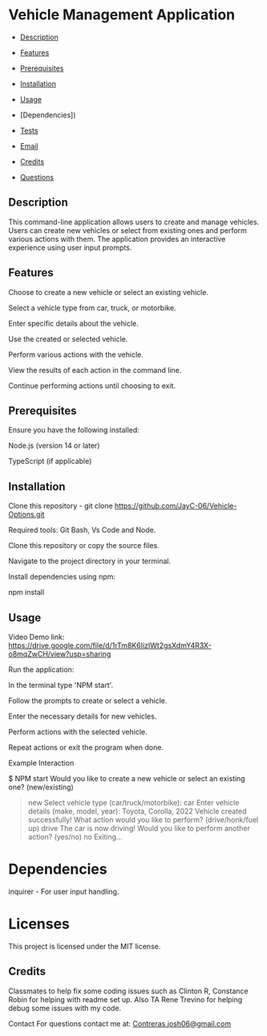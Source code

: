 # Vehicle Management Application

* [Description](#description)

* [Features](#features)

* [Prerequisites](#prerequisites)

* [Installation](#installation)

* [Usage](#usage)

* [Dependencies])

* [Tests](#tests)

* [Email](#email)

* [Credits](#credits)

* [Questions](#questions)


## Description 

This command-line application allows users to create and manage vehicles. Users can create new vehicles or select from existing ones and perform various actions with them. The application provides an interactive experience using user input prompts.

## Features

Choose to create a new vehicle or select an existing vehicle.

Select a vehicle type from car, truck, or motorbike.

Enter specific details about the vehicle.

Use the created or selected vehicle.

Perform various actions with the vehicle.

View the results of each action in the command line.

Continue performing actions until choosing to exit.

## Prerequisites

Ensure you have the following installed:

Node.js (version 14 or later)

TypeScript (if applicable)

## Installation

Clone this repository - git clone https://github.com/JayC-06/Vehicle-Options.git

Required tools: Git Bash, Vs Code and Node.

Clone this repository or copy the source files.

Navigate to the project directory in your terminal.

Install dependencies using npm:

npm install

## Usage

Video Demo link: https://drive.google.com/file/d/1rTm8K6IizIWt2gsXdmY4R3X-o8mqZwCH/view?usp=sharing

Run the application:

In the terminal type 'NPM start'.

Follow the prompts to create or select a vehicle.

Enter the necessary details for new vehicles.

Perform actions with the selected vehicle.

Repeat actions or exit the program when done.

Example Interaction

$ NPM start
Would you like to create a new vehicle or select an existing one? (new/existing)
> new
Select vehicle type (car/truck/motorbike):
> car
Enter vehicle details (make, model, year):
> Toyota, Corolla, 2022
Vehicle created successfully!
What action would you like to perform? (drive/honk/fuel up)
> drive
The car is now driving!
Would you like to perform another action? (yes/no)
> no
Exiting...

# Dependencies

inquirer - For user input handling.

# Licenses

This project is licensed under the MIT license.

## Credits 
Classmates to help fix some coding issues such as Clinton R, Constance Robin for helping with readme set up. Also TA Rene Trevino for helping debug some issues with my code. 

Contact
For questions contact me at: Contreras.josh06@gmail.com
